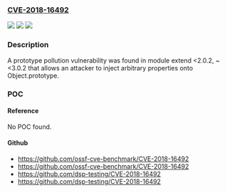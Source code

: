 ### [CVE-2018-16492](https://cve.mitre.org/cgi-bin/cvename.cgi?name=CVE-2018-16492)
![](https://img.shields.io/static/v1?label=Product&message=extend&color=blue)
![](https://img.shields.io/static/v1?label=Version&message=n%2Fa&color=blue)
![](https://img.shields.io/static/v1?label=Vulnerability&message=Denial%20of%20Service%20(CWE-400)&color=brighgreen)

### Description

A prototype pollution vulnerability was found in module extend <2.0.2, ~<3.0.2 that allows an attacker to inject arbitrary properties onto Object.prototype.

### POC

#### Reference
No POC found.

#### Github
- https://github.com/ossf-cve-benchmark/CVE-2018-16492
- https://github.com/ossf-cve-benchmark/CVE-2018-16492
- https://github.com/dsp-testing/CVE-2018-16492
- https://github.com/dsp-testing/CVE-2018-16492


